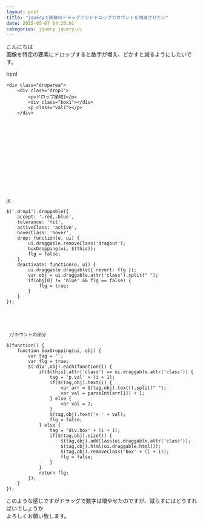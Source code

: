 ```yaml
---
layout: post
title: "jqueryで画像のドラッグアンドドロップでカウントを増減させたい"
date: 2015-05-07 04:20:01
categories: jquery jquery-ui
---
```

<p>こんにちは<br>
画像を特定の要素にドロップすると数字が増え、どかすと減るようにしたいです。</p>

<p>html</p>

<pre><code>&lt;div class="droparea"&gt;
    &lt;div class="drop1"&gt;
        &lt;p&gt;ドロップ領域1&lt;/p&gt;
        &lt;div class="box1"&gt;&lt;/div&gt;
        &lt;p class="val1"&gt;&lt;/p&gt;
    &lt;/div&gt;
</code></pre>

<p><br>
    <br>
        <br>
            <br>
        <br>
        <br>
            <br>
        <br>
        <br>
            <br>
        <br>
    </p>

<p>js</p>

<pre><code>$('.drop1').droppable({
    accept: '.red,.blue',
    tolerance: 'fit',
    activeClass: 'active',
    hoverClass: 'hover',
    drop: function(e, ui) {
        ui.draggable.removeClass('dragout');
        boxDropping(ui, $(this));
        flg = false;
    },
    deactivate: function(e, ui) {
        ui.draggable.draggable({ revert: flg });
        var obj = ui.draggable.attr('class').split(" ");
        if(obj[0] != 'blue' &amp;&amp; flg == false) {
            flg = true;
        }
    }
});





 //カウントの部分

$(function() {
    function boxDropping(ui, obj) {
        var tag = '';
        var flg = true;
        $('div',obj).each(function(i) {
            if($(this).attr('class') == ui.draggable.attr('class')) {
                tag = 'p.val' + (i + 1);
                if($(tag,obj).text()) {
                    var arr = $(tag,obj).text().split(" ");
                    var val = parseInt(arr[1]) + 1;
                } else {
                    var val = 2;
                }
                $(tag,obj).text('× ' + val);
                flg = false;
            } else {
                tag = 'div.box' + (i + 1);
                if($(tag,obj).size()) {
                    $(tag,obj).addClass(ui.draggable.attr('class'));
                    $(tag,obj).html(ui.draggable.html());
                    $(tag,obj).removeClass('box' + (i + 1));
                    flg = false;
                }
            }
            return flg;
        });
    }
});
</code></pre>

<p>このような感じですがドラッグで数字は増やせたのですが、減らすにはどうすればいでしょうか<br>
よろしくお願い致します。</p>

